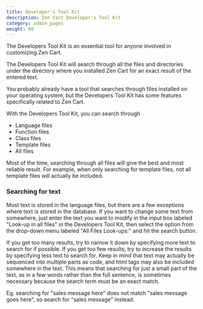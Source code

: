 ```yaml
---
title: Developer's Tool Kit 
description: Zen Cart Developer's Tool Kit 
category: admin_pages
weight: 90
---
```


The Developers Tool Kit is an essential tool for anyone involved in customizing Zen Cart.


The Developers Tool Kit will search through all the files and directories under the directory where you installed Zen Cart for an exact result of the entered text.


You probably already have a tool that searches through files installed on your operating system, but the Developers Tool Kit has some features specifically related to Zen Cart.


With the Developers Tool Kit, you can search through

- Language files
- Function files
- Class files
- Template files
- All files

Most of the time, searching through all files will give the best and most reliable result. For example, when only searching for template files, not all template files will actually be included.


### Searching for text
Most text is stored in the language files, but there are a few exceptions where text is stored in the database. If you want to change some text from somewhere, just enter the text you want to modify in the input box labeled "Look-up in all files" in the Developers Tool Kit, then select the option from the drop-down menu labeled "All Files Look-ups:" and hit the search button.

If you get too many results, try to narrow it down by specifying more text to search for if possible. If you get too few results, try to increase the results by specifying less text to search for. Keep in mind that text may actually be sequenced into multiple parts as code, and html tags may also be included somewhere in the text. This means that searching for just a small part of the text, as in a few words rather than the full sentence, is sometimes necessary because the search term must be an exact match.


Eg. searching for "sales message here" does not match "sales message goes here", so search for "sales message" instead.

